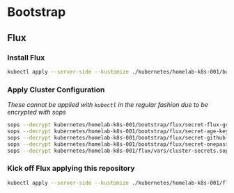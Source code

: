 # Bootstrap

## Flux

### Install Flux

```sh
kubectl apply --server-side --kustomize ./kubernetes/homelab-k8s-001/bootstrap/flux
```

### Apply Cluster Configuration

_These cannot be applied with `kubectl` in the regular fashion due to be encrypted with sops_

```sh
sops --decrypt kubernetes/homelab-k8s-001/bootstrap/flux/secret-flux-gcp-kms.sops.yaml | kubectl apply -f -
sops --decrypt kubernetes/homelab-k8s-001/bootstrap/flux/secret-age-key.sops.yaml | kubectl apply -f -
sops --decrypt kubernetes/homelab-k8s-001/bootstrap/flux/secret-github-deploy-key.sops.yaml | kubectl apply -f -
sops --decrypt kubernetes/homelab-k8s-001/bootstrap/flux/secret-onepassword-secret.sops.yaml | kubectl apply -f -
sops --decrypt kubernetes/homelab-k8s-001/flux/vars/cluster-secrets.sops.yaml | kubectl apply -f -
```

### Kick off Flux applying this repository

```sh
kubectl apply --server-side --kustomize ./kubernetes/homelab-k8s-001/flux/config
```
